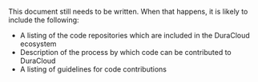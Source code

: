 This document still needs to be written. When that happens, it is likely to include the following:

* A listing of the code repositories which are included in the DuraCloud ecosystem
* Description of the process by which code can be contributed to DuraCloud
* A listing of guidelines for code contributions